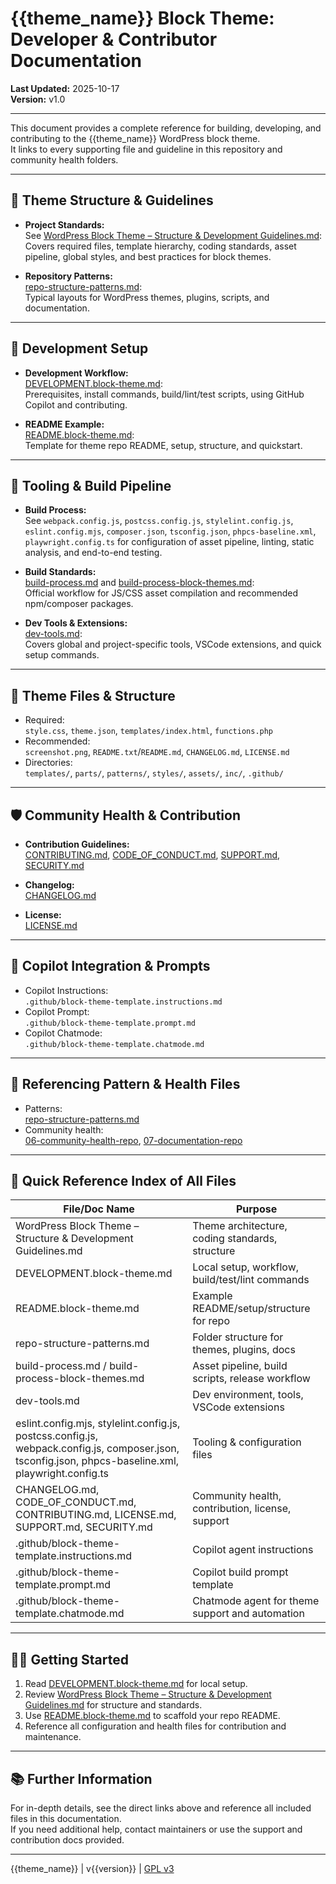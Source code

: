 # {{theme_name}} Block Theme: Developer & Contributor Documentation

**Last Updated:** 2025-10-17  
**Version:** v1.0

---

This document provides a complete reference for building, developing, and contributing to the {{theme_name}} WordPress block theme.  
It links to every supporting file and guideline in this repository and community health folders.

---

## 📁 Theme Structure & Guidelines

- **Project Standards:**  
  See [WordPress Block Theme – Structure & Development Guidelines.md](../WordPress%20Block%20Theme%20%E2%80%93%20Structure%20&%20Development%20Guidelines.md):  
  Covers required files, template hierarchy, coding standards, asset pipeline, global styles, and best practices for block themes.

- **Repository Patterns:**  
  [repo-structure-patterns.md](../repo-structure-patterns.md):  
  Typical layouts for WordPress themes, plugins, scripts, and documentation.

---

## 🚀 Development Setup

- **Development Workflow:**  
  [DEVELOPMENT.block-theme.md](../DEVELOPMENT.block-theme.md):  
  Prerequisites, install commands, build/lint/test scripts, using GitHub Copilot and contributing.

- **README Example:**  
  [README.block-theme.md](../README.block-theme.md):  
  Template for theme repo README, setup, structure, and quickstart.

---

## 🔧 Tooling & Build Pipeline

- **Build Process:**  
  See `webpack.config.js`, `postcss.config.js`, `stylelint.config.js`, `eslint.config.mjs`, `composer.json`, `tsconfig.json`, `phpcs-baseline.xml`, `playwright.config.ts` for configuration of asset pipeline, linting, static analysis, and end-to-end testing.

- **Build Standards:**  
  [build-process.md](../build-process.md) and [build-process-block-themes.md](../build-process-block-themes.md):  
  Official workflow for JS/CSS asset compilation and recommended npm/composer packages.

- **Dev Tools & Extensions:**  
  [dev-tools.md](../dev-tools.md):  
  Covers global and project-specific tools, VSCode extensions, and quick setup commands.

---

## 🧩 Theme Files & Structure

- Required:  
  `style.css`, `theme.json`, `templates/index.html`, `functions.php`
- Recommended:  
  `screenshot.png`, `README.txt`/`README.md`, `CHANGELOG.md`, `LICENSE.md`
- Directories:  
  `templates/`, `parts/`, `patterns/`, `styles/`, `assets/`, `inc/`, `.github/`

---

## 🛡️ Community Health & Contribution

- **Contribution Guidelines:**  
  [CONTRIBUTING.md](../CONTRIBUTING.md), [CODE_OF_CONDUCT.md](../CODE_OF_CONDUCT.md), [SUPPORT.md](../SUPPORT.md), [SECURITY.md](../SECURITY.md)

- **Changelog:**  
  [CHANGELOG.md](../CHANGELOG.md)

- **License:**  
  [LICENSE.md](../LICENSE.md)

---

## 🤖 Copilot Integration & Prompts

- Copilot Instructions:  
  `.github/block-theme-template.instructions.md`
- Copilot Prompt:  
  `.github/block-theme-template.prompt.md`
- Copilot Chatmode:  
  `.github/block-theme-template.chatmode.md`

---

## 📝 Referencing Pattern & Health Files

- Patterns:  
  [repo-structure-patterns.md](../repo-structure-patterns.md)
- Community health:  
  [06-community-health-repo](../06-community-health-repo/), [07-documentation-repo](../07-documentation-repo/)

---

## 🔗 Quick Reference Index of All Files

| File/Doc Name                                         | Purpose                                                    |
|-------------------------------------------------------|------------------------------------------------------------|
| WordPress Block Theme – Structure & Development Guidelines.md   | Theme architecture, coding standards, structure             |
| DEVELOPMENT.block-theme.md                            | Local setup, workflow, build/test/lint commands             |
| README.block-theme.md                                 | Example README/setup/structure for repo                     |
| repo-structure-patterns.md                            | Folder structure for themes, plugins, docs                  |
| build-process.md / build-process-block-themes.md       | Asset pipeline, build scripts, release workflow             |
| dev-tools.md                                          | Dev environment, tools, VSCode extensions                   |
| eslint.config.mjs, stylelint.config.js, postcss.config.js, webpack.config.js, composer.json, tsconfig.json, phpcs-baseline.xml, playwright.config.ts | Tooling & configuration files                               |
| CHANGELOG.md, CODE_OF_CONDUCT.md, CONTRIBUTING.md, LICENSE.md, SUPPORT.md, SECURITY.md | Community health, contribution, license, support            |
| .github/block-theme-template.instructions.md           | Copilot agent instructions                                  |
| .github/block-theme-template.prompt.md                 | Copilot build prompt template                               |
| .github/block-theme-template.chatmode.md               | Chatmode agent for theme support and automation             |

---

## 🧑‍💻 Getting Started

1. Read [DEVELOPMENT.block-theme.md](../DEVELOPMENT.block-theme.md) for local setup.
2. Review [WordPress Block Theme – Structure & Development Guidelines.md](../WordPress%20Block%20Theme%20%E2%80%93%20Structure%20&%20Development%20Guidelines.md) for structure and standards.
3. Use [README.block-theme.md](../README.block-theme.md) to scaffold your repo README.
4. Reference all configuration and health files for contribution and maintenance.

---

## 📚 Further Information

For in-depth details, see the direct links above and reference all included files in this documentation.  
If you need additional help, contact maintainers or use the support and contribution docs provided.

---

{{theme_name}} | v{{version}} | [GPL v3](https://www.gnu.org/licenses/gpl-3.0)